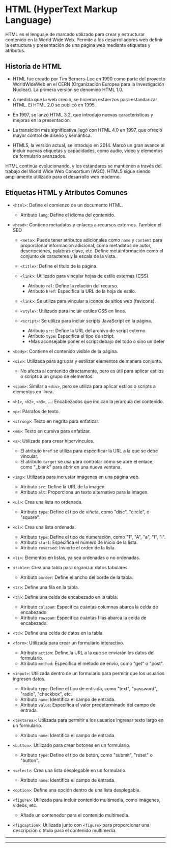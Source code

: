 # HTML (HyperText Markup Language)

HTML es el lenguaje de marcado utilizado para crear y estructurar contenido en la World Wide Web. Permite a los desarrolladores web definir la estructura y presentación de una página web mediante etiquetas y atributos.

## Historia de HTML

- HTML fue creado por Tim Berners-Lee en 1990 como parte del proyecto WorldWideWeb en el CERN (Organización Europea para la Investigación Nuclear). La primera versión se denominó HTML 1.0.

- A medida que la web creció, se hicieron esfuerzos para estandarizar HTML. El HTML 2.0 se publicó en 1995.

- En 1997, se lanzó HTML 3.2, que introdujo nuevas características y mejoras en la presentación.

- La transición más significativa llegó con HTML 4.0 en 1997, que ofreció mayor control de diseño y semántica.

- HTML5, la versión actual, se introdujo en 2014. Marcó un gran avance al incluir nuevas etiquetas y capacidades, como audio, video y elementos de formulario avanzados.

HTML continúa evolucionando, y los estándares se mantienen a través del trabajo del World Wide Web Consortium (W3C). HTML5 sigue siendo ampliamente utilizado para el desarrollo web moderno.


## Etiquetas HTML y Atributos Comunes

- `<html>`: Define el comienzo de un documento HTML.
  - Atributo `lang`: Define el idioma del contenido.

- `<head>`: Contiene metadatos y enlaces a recursos externos. Tambien el SEO
  - `<meta>`: Puede tener atributos adicionales como `name` y `content` para proporcionar información adicional, como metadatos de autor, descripciones, palabras clave, etc. Define metainformación como el conjunto de caracteres y la escala de la vista.

  - `<title>`: Define el título de la página.

  - `<link>`: Utilizado para vincular hojas de estilo externas (CSS).
    - Atributo `rel`: Define la relación del recurso.
    - Atributo `href`: Especifica la URL de la hoja de estilo.
  - `<link>`: Se utiliza para vincular a iconos de sitios web (favicons).

  - `<style>`: Utilizado para incluir estilos CSS en línea.

  - `<script>`: Se utiliza para incluir scripts JavaScript en la página.
    - Atributo `src`: Define la URL del archivo de script externo.
    - Atributo `type`: Especifica el tipo de script.
    - *Mas aconsejable poner el script debajo del todo o sino un defer

- `<body>`: Contiene el contenido visible de la página.

- `<div>`: Utilizada para agrupar y estilizar elementos de manera conjunta.
  - No afecta al contenido directamente, pero es útil para aplicar estilos o scripts a un grupo de elementos.

- `<span>`: Similar a `<div>`, pero se utiliza para aplicar estilos o scripts a elementos en línea.

- `<h1>`, `<h2>`, `<h3>`, ...: Encabezados que indican la jerarquía del contenido.

- `<p>`: Párrafos de texto.

- `<strong>`: Texto en negrita para enfatizar.

- `<em>`: Texto en cursiva para enfatizar.

- `<a>`: Utilizada para crear hipervínculos.
  - El atributo `href` se utiliza para especificar la URL a la que se debe vincular.
  - El atributo `target` se usa para controlar cómo se abre el enlace, como "_blank" para abrir en una nueva ventana.


- `<img>`: Utilizada para incrustar imágenes en una página web.
  - Atributo `src`: Define la URL de la imagen.
  - Atributo `alt`: Proporciona un texto alternativo para la imagen.

- `<ul>`: Crea una lista no ordenada.
  - Atributo `type`: Define el tipo de viñeta, como "disc", "circle", o "square".

- `<ol>`: Crea una lista ordenada.
  - Atributo `type`: Define el tipo de numeración, como "1", "A", "a", "I", "i".
  - Atributo `start`: Especifica el número de inicio de la lista.
  - Atributo `reversed`: Invierte el orden de la lista.

- `<li>`: Elementos en listas, ya sea ordenadas o no ordenadas.

- `<table>`: Crea una tabla para organizar datos tabulares.
  - Atributo `border`: Define el ancho del borde de la tabla.
  
- `<tr>`: Define una fila en la tabla.
  
- `<th>`: Define una celda de encabezado en la tabla.
  - Atributo `colspan`: Especifica cuántas columnas abarca la celda de encabezado.
  - Atributo `rowspan`: Especifica cuántas filas abarca la celda de encabezado.

- `<td>`: Define una celda de datos en la tabla.

- `<form>`: Utilizada para crear un formulario interactivo.
  - Atributo `action`: Define la URL a la que se enviarán los datos del formulario.
  - Atributo `method`: Especifica el método de envío, como "get" o "post".
  
- `<input>`: Utilizada dentro de un formulario para permitir que los usuarios ingresen datos.
  - Atributo `type`: Define el tipo de entrada, como "text", "password", "radio", "checkbox", etc.
  - Atributo `name`: Identifica el campo de entrada.
  - Atributo `value`: Especifica el valor predeterminado del campo de entrada.

- `<textarea>`: Utilizada para permitir a los usuarios ingresar texto largo en un formulario.
  - Atributo `name`: Identifica el campo de entrada.
  
- `<button>`: Utilizado para crear botones en un formulario.
  - Atributo `type`: Define el tipo de botón, como "submit", "reset" o "button".

- `<select>`: Crea una lista desplegable en un formulario.
  - Atributo `name`: Identifica el campo de entrada.
  
- `<option>`: Define una opción dentro de una lista desplegable.

- `<figure>`: Utilizada para incluir contenido multimedia, como imágenes, videos, etc.
  - Añade un contenedor para el contenido multimedia.
  
- `<figcaption>`: Utilizada junto con `<figure>` para proporcionar una descripción o título para el contenido multimedia.

---
---
